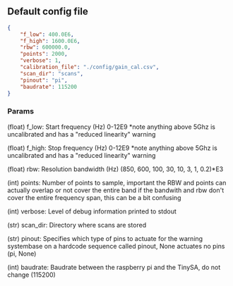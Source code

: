 ## Default config file

```json
{
    "f_low": 400.0E6,
    "f_high": 1600.0E6,
    "rbw": 600000.0,
    "points": 2000,
    "verbose": 1,
    "calibration_file": "./config/gain_cal.csv",
    "scan_dir": "scans",
    "pinout": "pi",
    "baudrate": 115200
}
```

### Params
(float) f_low: Start frequency (Hz) 0-12E9 *note anything above 5Ghz is uncalibrated and has a "reduced linearity" warning

(float) f_high: Stop frequency (Hz)  0-12E9 *note anything above 5Ghz is uncalibrated and has a "reduced linearity" warning

(float) rbw: Resolution bandwidth (Hz) (850, 600, 100, 30, 10, 3, 1, 0.2)*E3

(int) points: Number of points to sample, important the RBW and points can actually overlap or not cover the entire band if the 
bandwith and rbw don't cover the entire frequency span, this can be a bit confusing 

(int) verbose: Level of debug information printed to stdout

(str) scan_dir: Directory where scans are stored

(str) pinout: Specifies which type of pins to actuate for the warning systembase on a hardcode sequence called pinout, 
None actuates no pins (pi, None)

(int) baudrate: Baudrate between the raspberry pi and the TinySA, do not change (115200)
